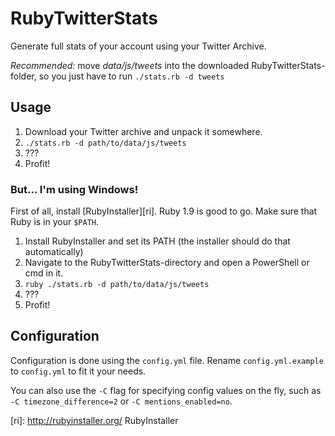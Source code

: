 # RubyTwitterStats

Generate full stats of your account using your Twitter Archive.

*Recommended:* move *data/js/tweets* into the downloaded RubyTwitterStats-folder, so you just have to run `./stats.rb -d tweets`

## Usage

1. Download your Twitter archive and unpack it somewhere.
2. `./stats.rb -d path/to/data/js/tweets`
3. ???
4. Profit!

### But… I'm using Windows!

First of all, install [RubyInstaller][ri].  Ruby 1.9 is good to go.  Make sure that Ruby is in your `$PATH`.

1. Install RubyInstaller and set its PATH (the installer should do that automatically)
2. Navigate to the RubyTwitterStats-directory and open a PowerShell or cmd in it.
3. `ruby ./stats.rb -d path/to/data/js/tweets`
4. ???
5. Profit!

## Configuration

Configuration is done using the `config.yml` file.  Rename `config.yml.example` to `config.yml` to fit it your needs.

You can also use the `-C` flag for specifying config values on the fly, such as `-C timezone_difference=2` or `-C mentions_enabled=no`.

[ri]: http://rubyinstaller.org/ RubyInstaller